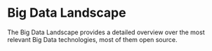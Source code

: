 # Big Data Landscape
The Big Data Landscape provides a detailed overview over the most relevant Big Data technologies, most of them open source. 
